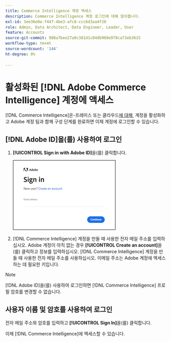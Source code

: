 ```yaml
---
title: Commerce Intelligence 계정 액세스
description: Commerce Intelligence 계정 로그인에 대해 알아봅니다.
exl-id: 3ee36e0e-f447-4be3-afc8-ccc6d3aa4f20
role: Admin, Data Architect, Data Engineer, Leader, User
feature: Accounts
source-git-commit: 988a7bee27a0c381d1c84db960e978ca73eb3615
workflow-type: tm+mt
source-wordcount: '144'
ht-degree: 0%

---
```


# 활성화된 [!DNL Adobe Commerce Intelligence] 계정에 액세스

[!DNL Commerce Intelligence]온-프레미스 또는 클라우드[에 대해 &#x200B;](../getting-started/onpremise-activation.md) 계정을 활성화하고 Adobe 계정 팀과 함께 구성 단계를 완료하면 이제 계정에 로그인할 수 있습니다.

## [!DNL Adobe ID]을(를) 사용하여 로그인

1. **[!UICONTROL Sign in with Adobe ID]**&#x200B;을(를) 클릭합니다.

   ![로그인-adobe](../assets/sign-in-adobe.png)

1. [!DNL Commerce Intelligence] 계정을 만들 때 사용한 전자 메일 주소를 입력하십시오. Adobe 계정이 아직 없는 경우 **[!UICONTROL Create an account]**&#x200B;을(를) 클릭하고 정보를 입력하십시오. [!DNL Commerce Intelligence] 계정을 만들 때 사용한 전자 메일 주소를 사용하십시오. 이메일 주소는 Adobe 계정에 액세스하는 데 필요한 키입니다.

>[!NOTE]
>
>[!DNL Adobe ID]을(를) 사용하여 로그인하면 [!DNL Commerce Intelligence] 프로필 암호를 변경할 수 없습니다.

## 사용자 이름 및 암호를 사용하여 로그인

전자 메일 주소와 암호를 입력하고 **[!UICONTROL Sign In]**&#x200B;을(를) 클릭합니다.

이제 [!DNL Commerce Intelligence]에 액세스할 수 있습니다.
